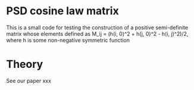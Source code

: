 # PSD cosine law matrix
This is a small code for testing the construction of a positive semi-definite matrix whose elements defined as M_ij = (h(i, 0)^2 + h(j, 0)^2 - h(i, j)^2)/2, where h is some non-negative symmetric function 

# Theory
See our paper xxx
